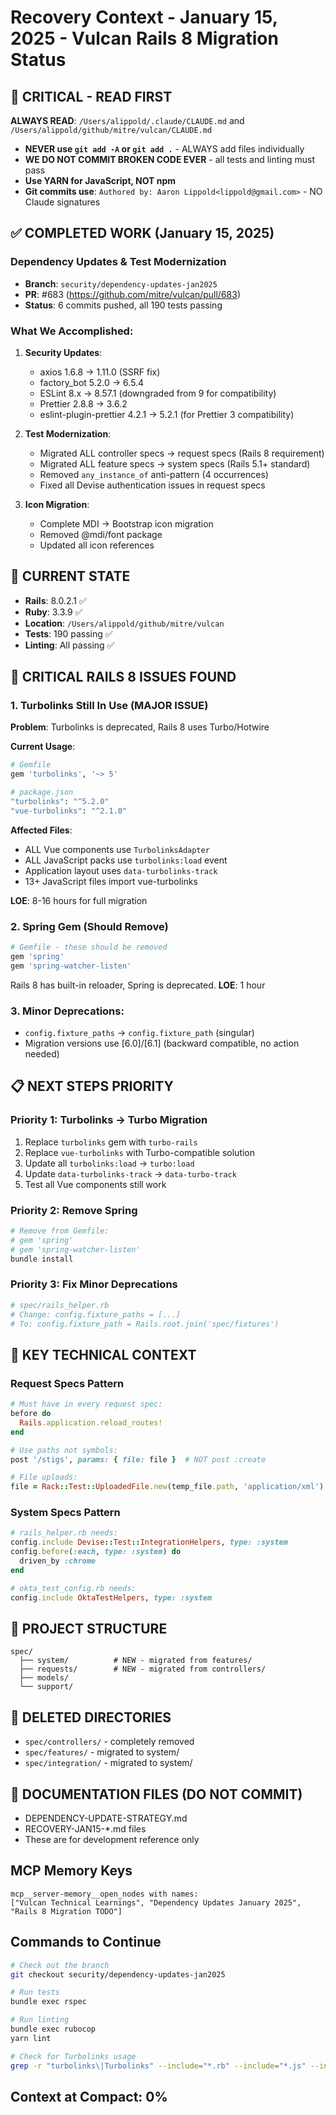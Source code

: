 # Recovery Context - January 15, 2025 - Vulcan Rails 8 Migration Status

## 🔴 CRITICAL - READ FIRST
**ALWAYS READ**: `/Users/alippold/.claude/CLAUDE.md` and `/Users/alippold/github/mitre/vulcan/CLAUDE.md`
- **NEVER use `git add -A` or `git add .`** - ALWAYS add files individually
- **WE DO NOT COMMIT BROKEN CODE EVER** - all tests and linting must pass
- **Use YARN for JavaScript, NOT npm**
- **Git commits use**: `Authored by: Aaron Lippold<lippold@gmail.com>` - NO Claude signatures

## ✅ COMPLETED WORK (January 15, 2025)

### Dependency Updates & Test Modernization
- **Branch**: `security/dependency-updates-jan2025`
- **PR**: #683 (https://github.com/mitre/vulcan/pull/683)
- **Status**: 6 commits pushed, all 190 tests passing

### What We Accomplished:
1. **Security Updates**:
   - axios 1.6.8 → 1.11.0 (SSRF fix)
   - factory_bot 5.2.0 → 6.5.4
   - ESLint 8.x → 8.57.1 (downgraded from 9 for compatibility)
   - Prettier 2.8.8 → 3.6.2
   - eslint-plugin-prettier 4.2.1 → 5.2.1 (for Prettier 3 compatibility)

2. **Test Modernization**:
   - Migrated ALL controller specs → request specs (Rails 8 requirement)
   - Migrated ALL feature specs → system specs (Rails 5.1+ standard)
   - Removed `any_instance_of` anti-pattern (4 occurrences)
   - Fixed all Devise authentication issues in request specs

3. **Icon Migration**:
   - Complete MDI → Bootstrap icon migration
   - Removed @mdi/font package
   - Updated all icon references

## 📍 CURRENT STATE
- **Rails**: 8.0.2.1 ✅
- **Ruby**: 3.3.9 ✅
- **Location**: `/Users/alippold/github/mitre/vulcan`
- **Tests**: 190 passing ✅
- **Linting**: All passing ✅

## 🔴 CRITICAL RAILS 8 ISSUES FOUND

### 1. **Turbolinks Still In Use** (MAJOR ISSUE)
**Problem**: Turbolinks is deprecated, Rails 8 uses Turbo/Hotwire

**Current Usage**:
```ruby
# Gemfile
gem 'turbolinks', '~> 5'

# package.json
"turbolinks": "^5.2.0"
"vue-turbolinks": "^2.1.0"
```

**Affected Files**:
- ALL Vue components use `TurbolinksAdapter`
- ALL JavaScript packs use `turbolinks:load` event
- Application layout uses `data-turbolinks-track`
- 13+ JavaScript files import vue-turbolinks

**LOE**: 8-16 hours for full migration

### 2. **Spring Gem** (Should Remove)
```ruby
# Gemfile - these should be removed
gem 'spring'
gem 'spring-watcher-listen'
```
Rails 8 has built-in reloader, Spring is deprecated.
**LOE**: 1 hour

### 3. **Minor Deprecations**:
- `config.fixture_paths` → `config.fixture_path` (singular)
- Migration versions use [6.0]/[6.1] (backward compatible, no action needed)

## 📋 NEXT STEPS PRIORITY

### Priority 1: Turbolinks → Turbo Migration
1. Replace `turbolinks` gem with `turbo-rails`
2. Replace `vue-turbolinks` with Turbo-compatible solution
3. Update all `turbolinks:load` → `turbo:load`
4. Update `data-turbolinks-track` → `data-turbo-track`
5. Test all Vue components still work

### Priority 2: Remove Spring
```bash
# Remove from Gemfile:
# gem 'spring'
# gem 'spring-watcher-listen'
bundle install
```

### Priority 3: Fix Minor Deprecations
```ruby
# spec/rails_helper.rb
# Change: config.fixture_paths = [...]
# To: config.fixture_path = Rails.root.join('spec/fixtures')
```

## 🔧 KEY TECHNICAL CONTEXT

### Request Specs Pattern
```ruby
# Must have in every request spec:
before do
  Rails.application.reload_routes!
end

# Use paths not symbols:
post '/stigs', params: { file: file }  # NOT post :create

# File uploads:
file = Rack::Test::UploadedFile.new(temp_file.path, 'application/xml')
```

### System Specs Pattern
```ruby
# rails_helper.rb needs:
config.include Devise::Test::IntegrationHelpers, type: :system
config.before(:each, type: :system) do
  driven_by :chrome
end

# okta_test_config.rb needs:
config.include OktaTestHelpers, type: :system
```

## 📂 PROJECT STRUCTURE
```
spec/
  ├── system/          # NEW - migrated from features/
  ├── requests/        # NEW - migrated from controllers/
  ├── models/
  └── support/
```

## 🚫 DELETED DIRECTORIES
- `spec/controllers/` - completely removed
- `spec/features/` - migrated to system/
- `spec/integration/` - migrated to system/

## 📝 DOCUMENTATION FILES (DO NOT COMMIT)
- DEPENDENCY-UPDATE-STRATEGY.md
- RECOVERY-JAN15-*.md files
- These are for development reference only

## MCP Memory Keys
```
mcp__server-memory__open_nodes with names:
["Vulcan Technical Learnings", "Dependency Updates January 2025", "Rails 8 Migration TODO"]
```

## Commands to Continue
```bash
# Check out the branch
git checkout security/dependency-updates-jan2025

# Run tests
bundle exec rspec

# Run linting
bundle exec rubocop
yarn lint

# Check for Turbolinks usage
grep -r "turbolinks\|Turbolinks" --include="*.rb" --include="*.js" --include="*.vue"
```

## Context at Compact: 0%